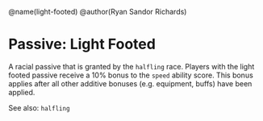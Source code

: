 @name(light-footed)
@author(Ryan Sandor Richards)

# Passive: Light Footed
A racial passive that is granted by the `halfling` race. Players with the light
footed passive receive a 10% bonus to the `speed` ability score. This bonus
applies after all other additive bonuses (e.g. equipment, buffs) have been
applied.

See also: `halfling`
